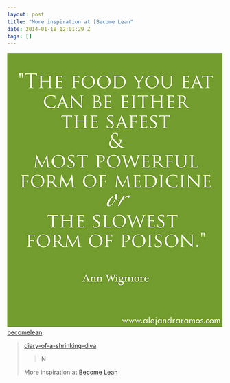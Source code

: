 ```yaml
---
layout: post
title: "More inspiration at [Become Lean"
date: 2014-01-18 12:01:29 Z
tags: []
---
```

![](/media/2014/01/73709668499.jpg)
[becomelean](http://becomelean.tumblr.com/post/72672062441/diary-of-a-shrinking-diva-n-more-inspiration):

> [diary-of-a-shrinking-diva](http://diary-of-a-shrinking-diva.tumblr.com/post/72152379510/n):
> 
> > N
> 
> More inspiration at [Become Lean](http://becomelean.tumblr.com/)
